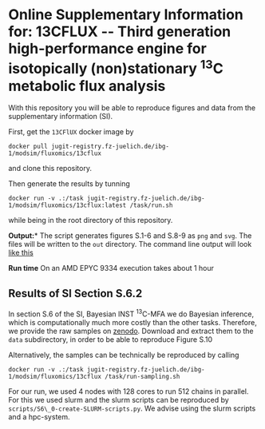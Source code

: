 # Online Supplementary Information for: 13CFLUX -- Third generation high-performance engine for isotopically (non)stationary <sup>13</sup>C metabolic flux analysis

With this repository you will be able to reproduce figures and data from the supplementary information (SI). 

First, get the `13CFlUX` docker image by

```shell
docker pull jugit-registry.fz-juelich.de/ibg-1/modsim/fluxomics/13cflux
```
and clone this repository.

Then generate the results by tunning
```shell
docker run -v .:/task jugit-registry.fz-juelich.de/ibg-1/modsim/fluxomics/13cflux:latest /task/run.sh
```
while being in the root directory of this repository.


**Output:*** The script generates figures S.1-6 and S.8-9 as `png` and `svg`. The files will be written to the `out` directory.
The command line output will look [like this](console_output.txt)

**Run time** On an AMD EPYC 9334 execution takes about 1 hour


## Results of SI Section S.6.2

In section S.6 of the SI, Bayesian INST <sup>13</sup>C-MFA we do Bayesian inference, which is computationally much more costly than the other tasks.
Therefore, we provide the raw samples on [zenodo](https://doi.org/10.5281/zenodo.17100887).
Download and extract them to the `data` subdirectory, in order to be able to reproduce Figure S.10


Alternatively, the samples can be technically be reproduced by calling
```shell
docker run -v .:/task jugit-registry.fz-juelich.de/ibg-1/modsim/fluxomics/13cflux /task/run-sampling.sh
```
For our run, we used 4 nodes with 128 cores to run 512 chains in parallel. For this we used slurm and the slurm scripts can be reproduced by `scripts/S6\_0-create-SLURM-scripts.py`.
We advise using the slurm scripts and a hpc-system.
